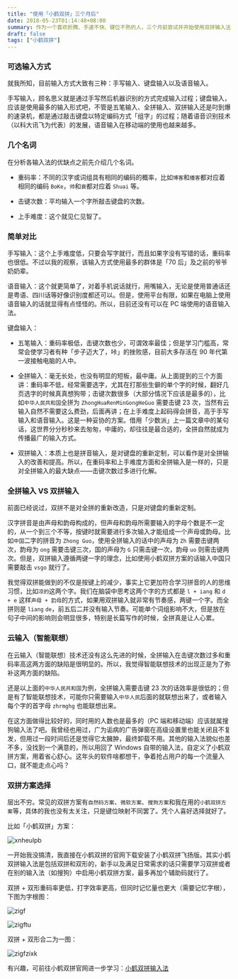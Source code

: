 ```yaml
---
title: "使用「小鹤双拼」三个月后"
date: 2018-05-23T01:14:48+08:00
summary: 作为一个喜欢折腾、手速不快、键位不熟的人，三个月前尝试并开始使用双拼输入法，现分享一下我的体会。
draft: false
tags: ["小鹤双拼"]
---
```


### 可选输入方式

就我所知，目前输入方式大致有三种：手写输入、键盘输入以及语音输入。

手写输入，顾名思义就是通过手写然后机器识别的方式完成输入过程；键盘输入，应该是使用最多的输入形式吧，不管是五笔输入、全拼输入、双拼输入还是叼到爆的速录机，都是通过敲击键盘以特定编码方式「组字」的过程；随着语音识别技术（以科大讯飞为代表）的发展，语音输入在移动端的使用也越来越多。

### 几个名词

在分析各输入法的优缺点之前先介绍几个名词。

- 重码率：不同的汉字或词组具有相同的编码的概率，比如`博客`和`播客`都对应着相同的编码 `BoKe`，`帅`和`衰`都对应着 `Shuai` 等。

- 击键次数：平均输入一个字所敲击键盘的次数。

- 上手难度：这个就见仁见智了。

### 简单对比

手写输入：这个上手难度低，只要会写字就行，而且如果字没有写错的话，重码率也很低。不过以我的观察，该输入方式使用最多的群体是「70 后」及之前的爷爷奶奶辈。

语音输入：这个就更简单了，对着手机说话就行，用嘴输入，无论是使用普通话还是粤语、四川话等好像识别度都还可以。但是，使用平台有限，如果在电脑上使用语音输入的话就显得有点怪怪的。所以，目前还没有可以在 PC 端使用的语音输入法。

键盘输入：

- 五笔输入：重码率极低，击键次数也少，可谓效率最佳；但是学习门槛高，常常会使学习者有种「步子迈大了，咔」的挫败感，目前大多存活在 90 年代第一波接触电脑的人中。

- 全拼输入：毫无长处，也没有明显的短板，最中庸。从上面提到的三个方面讲：重码率不低，经常需要选字，尤其在打那些生僻的单个字的时候，翻好几页选字的时候真真想狗带；击键次数很多（大部分情况下应该是最多的），比如`中华人民共和国`全拼为 `ZhongHuaRenMinGongHeGuo` 需要击键 23 次，当然有云输入自然不需要这么费劲，后面再讲；在上手难度上起码得会拼音，高于手写输入和语音输入。这是一种妥协的方案。借用「少数派」上一篇文章中的某句话，这世界分分秒秒来去匆匆，中庸的，却往往是最合适的，全拼自然就成为传播最广的输入方式。

- 双拼输入：本质上也是拼音输入，是对键盘的重新定制，可以看作是对全拼输入的改善和提高。所以，在重码率和上手难度方面和全拼输入是一样的，只是对全拼输入的最大缺点——击键次数过多进行化解。

### 全拼输入 VS 双拼输入

前面已经说过，双拼不是对全拼的重新改造，只是对键盘的重新定制。

汉字拼音是由声母和韵母构成的，但声母和韵母所需要输入的字母个数是不一定的，从一个到三个不等，按键时就需要进行多次输入才能组成一个声母或韵母。比如`中国`二字的拼音为 `Zhong Guo`，使用全拼输入的话中的声母为 `Zh` 需要击键两次，韵母为 `ong` 需要击键三次，国的声母为 `G` 只需击键一次，韵母 `uo` 则需击键两次。但是，双拼输入遵循两键一字的理念，比如使用小鹤双拼方案的话输入中国只需要敲击 `vsgo` 就行了。

我觉得双拼能做到的不仅是按键上的减少，事实上它更加符合学习拼音的人的思维习惯，比如`凉的`这两个字。我们在脑袋中思考这两个字的方式都是 `l + iang` 和 `d + e` 这样`声母 + 韵母`的方式，如果用双拼输入就非常有节奏感，两键一个字。而全拼则是 `liang` `de`，前五后二并没有输入节奏。可能单个词组影响不大，但是放在句子中间的影响则会明显很多，特别是长篇写作的时候，全拼真是让人心累。

### 云输入（智能联想）

在云输入（智能联想）技术还没有这么先进的时候，全拼输入在击键次数过多和重码率高这两方面的缺陷是很明显的。所以，我觉得智能联想技术的出现正是为了弥补这两方面的缺陷。

还是以上面的`中华人民共和国`为例，全拼输入需要击键 23 次的话效率是很低的；但是有了智能联想技术，可能你只需要输入`中华人民`后面的就联想出来了，或者输入每个字的首字母 `zhrmghg` 也能联想出来。

在这方面做得比较好的，同时用的人数也是最多的（PC 端和移动端）应该就属搜狗输入法了吧。我曾经也用过，广为诟病的广告弹窗在高级设置里也能关闭且不复发，但用过一段时间后还是觉得它太臃肿，最终卸载不用。其他的输入法貌似也差不多，没找到一个满意的，所以用回了 Windows 自带的输入法，自定义了小鹤双拼方案，用着省心舒心。这年头的软件啥都想干，争着抢占用户的每一个流量入口，就不能走点心吗？

### 双拼方案选择

层出不穷。常见的双拼方案有`自然码方案`、`微软方案`、`搜狗方案`和我在用的`小鹤双拼方案`等，具体的我也没有太关注，只是键位映射不同罢了。凭个人喜好选择就好了。

比如「小鹤双拼」方案：

![xnheulpb](https://img.shuaizheng.org/2307/xnheulpb.png)

一开始我没搞清，我直接在小鹤双拼的官网下载安装了小鹤双拼飞扬版。其实小鹤双拼输入法是包括双拼和双形的，新手以及满足日常需求的话只需要学习双拼或者在别的输入法（如搜狗）中启用小鹤双拼方案，最多再加个辅助码就行了。

双拼 + 双形重码率更低，打字效率更高，但同时记忆量也更大（需要记忆字根），下图为字根图：

![zigf](https://img.shuaizheng.org/2307/zigf.png)

![zigftu](https://img.shuaizheng.org/2307/zigftu.png)

双拼 + 双形合二为一图：

![zigfzixk](https://img.shuaizheng.org/2307/zigfzixk.png)

有兴趣，可前往小鹤双拼官网进一步学习：[小鹤双拼输入法](https://flypy.com/index.html)
